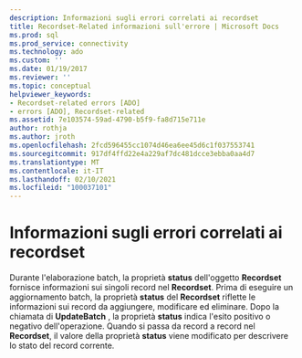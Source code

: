 ```yaml
---
description: Informazioni sugli errori correlati ai recordset
title: Recordset-Related informazioni sull'errore | Microsoft Docs
ms.prod: sql
ms.prod_service: connectivity
ms.technology: ado
ms.custom: ''
ms.date: 01/19/2017
ms.reviewer: ''
ms.topic: conceptual
helpviewer_keywords:
- Recordset-related errors [ADO]
- errors [ADO], Recordset-related
ms.assetid: 7e103574-59ad-4790-b5f9-fa8d715e711e
author: rothja
ms.author: jroth
ms.openlocfilehash: 2fcd596455cc1074d46ea6ee45d6c1f037553741
ms.sourcegitcommit: 917df4ffd22e4a229af7dc481dcce3ebba0aa4d7
ms.translationtype: MT
ms.contentlocale: it-IT
ms.lasthandoff: 02/10/2021
ms.locfileid: "100037101"
---
```

# <a name="recordset-related-error-information"></a>Informazioni sugli errori correlati ai recordset
Durante l'elaborazione batch, la proprietà **status** dell'oggetto **Recordset** fornisce informazioni sui singoli record nel **Recordset**. Prima di eseguire un aggiornamento batch, la proprietà **status** del **Recordset** riflette le informazioni sui record da aggiungere, modificare ed eliminare. Dopo la chiamata di **UpdateBatch** , la proprietà **status** indica l'esito positivo o negativo dell'operazione. Quando si passa da record a record nel **Recordset**, il valore della proprietà **status** viene modificato per descrivere lo stato del record corrente.
